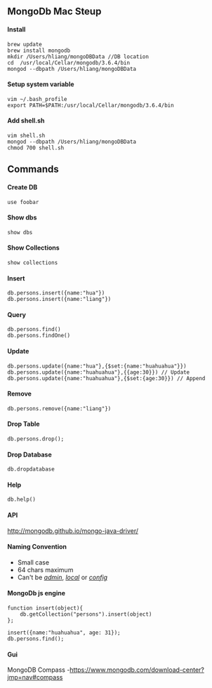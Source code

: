 ## MongoDb Mac Steup

#### Install

```
brew update
brew install mongodb
mkdir /Users/hliang/mongoDBData //DB location
cd  /usr/local/Cellar/mongodb/3.6.4/bin
mongod --dbpath /Users/hliang/mongoDBData

```

#### Setup system variable

```
vim ~/.bash_profile 
export PATH=$PATH:/usr/local/Cellar/mongodb/3.6.4/bin
```

#### Add shell.sh

```
vim shell.sh
mongod --dbpath /Users/hliang/mongoDBData
chmod 700 shell.sh
```

## Commands

#### Create DB

```
use foobar
```

#### Show dbs 

```
show dbs 
```

#### Show Collections

```
show collections
```

#### Insert

```
db.persons.insert({name:"hua"})
db.persons.insert({name:"liang"})
```

#### Query

```
db.persons.find()
db.persons.findOne()
```

#### Update

```
db.persons.update({name:"hua"},{$set:{name:"huahuahua"}})
db.persons.update({name:"huahuahua"},{{age:30}}) // Update
db.persons.update({name:"huahuahua"},{$set:{age:30}}) // Append
```

#### Remove

```
db.persons.remove({name:"liang"})
```

#### Drop Table

```
db.persons.drop();
```

#### Drop Database

```
db.dropdatabase
```

#### Help

```
db.help()
```

#### API

http://mongodb.github.io/mongo-java-driver/

#### Naming Convention

- Small case
- 64 chars maximum
- Can't be *<u>admin</u>*, *<u>local</u>* or *<u>config</u>*

#### MongoDb js engine

```
function insert(object){
	db.getCollection("persons").insert(object)
};

insert({name:"huahuahua", age: 31});
db.persons.find();
```

#### Gui

MongoDB Compass -https://www.mongodb.com/download-center?jmp=nav#compass

